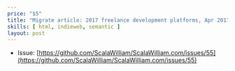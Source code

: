 ```yaml
---
price: "$5"
title: "Migrate article: 2017 freelance development platforms, Apr 2017"
skills: [ html, indieweb, semantic ]
layout: post
---
```


- Issue: [https://github.com/ScalaWilliam/ScalaWilliam.com/issues/55](https://github.com/ScalaWilliam/ScalaWilliam.com/issues/55)
